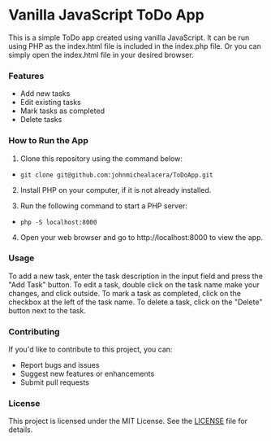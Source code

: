 # **Vanilla JavaScript ToDo App**
This is a simple ToDo app created using vanilla JavaScript. It can be run using PHP as the index.html file is included in the index.php file. Or you can simply open the index.html file in your desired browser.

### **Features**
- Add new tasks
- Edit existing tasks
- Mark tasks as completed
- Delete tasks

### **How to Run the App**
1. Clone this repository using the command below:

* `git clone git@github.com:johnmichealacera/ToDoApp.git`

2. Install PHP on your computer, if it is not already installed.

3. Run the following command to start a PHP server:

* `php -S localhost:8000`

4. Open your web browser and go to http://localhost:8000 to view the app.

### **Usage**
To add a new task, enter the task description in the input field and press the "Add Task" button. To edit a task, double click on the task name make your changes, and click outside. To mark a task as completed, click on the checkbox at the left of the task name. To delete a task, click on the "Delete" button next to the task.

### **Contributing**
If you'd like to contribute to this project, you can:
- Report bugs and issues
- Suggest new features or enhancements
- Submit pull requests

### **License**
This project is licensed under the MIT License. See the [LICENSE](https://opensource.org/license/mit/) file for details.
